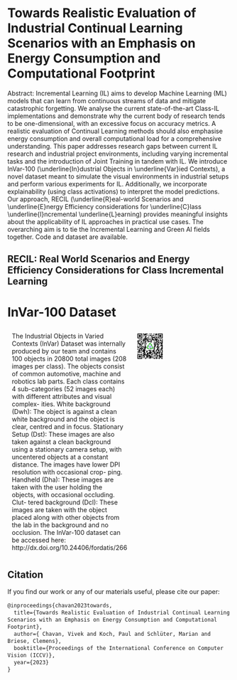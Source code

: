 # Towards Realistic Evaluation of Industrial Continual Learning Scenarios with an Emphasis on Energy Consumption and Computational Footprint
Abstract: Incremental Learning (IL) aims to develop Machine Learning (ML) models that can learn from continuous streams of data and mitigate catastrophic forgetting. We analyse the current state-of-the-art Class-IL implementations and demonstrate why the current body of research tends to be one-dimensional, with an excessive focus on accuracy metrics. A realistic evaluation of Continual Learning methods should also emphasise energy consumption and overall computational load for a comprehensive understanding. This paper addresses research gaps between current IL research and industrial project environments, including varying incremental tasks and the introduction of Joint Training in tandem with IL. We introduce InVar-100 (\underline{In}dustrial Objects in \underline{Var}ied Contexts), a novel dataset meant to simulate the visual environments in industrial setups and perform various experiments for IL. Additionally, we incorporate explainability (using class activations) to interpret the model predictions. Our approach, RECIL (\underline{R}eal-world Scenarios and \underline{E}nergy Efficiency considerations for \underline{C}lass \underline{I}ncremental \underline{L}earning) provides meaningful insights about the applicability of IL approaches in practical use cases. The overarching aim is to tie the Incremental Learning and Green AI fields together. Code and dataset are available.

## RECIL: Real World Scenarios and Energy Efficiency Considerations for Class Incremental Learning

# InVar-100 Dataset

<div style="display: flex; flex-direction: row;">
  <div style="flex: 0.5; padding: 10px;">
    The Industrial Objects in Varied Contexts (InVar)
Dataset was internally produced by our team and contains
100 objects in 20800 total images (208 images per class).
The objects consist of common automotive, machine and
robotics lab parts. Each class contains 4 sub-categories (52
images each) with different attributes and visual complex-
ities. White background (Dwh): The object is against a
clean white background and the object is clear, centred and
in focus. Stationary Setup (Dst): These images are also
taken against a clean background using a stationary camera
setup, with uncentered objects at a constant distance. The
images have lower DPI resolution with occasional crop-
ping. Handheld (Dha): These images are taken with the
user holding the objects, with occasional occluding. Clut-
tered background (Dcl): These images are taken with the
object placed along with other objects from the lab in the
background and no occlusion. The InVar-100 dataset can be accessed here: http://dx.doi.org/10.24406/fordatis/266
  </div>
  <div style="flex: 0.4; padding: 10px;">
    <img src="https://github.com/Vivek9Chavan/RECIL/raw/main/qr-code2.png" alt="QR Code" width="40%" />
  </div>
</div>

<a name="bibtex"></a>
## Citation

If you find our work or any of our materials useful, please cite our paper:
```
@inproceedings{chavan2023towards,
  title={Towards Realistic Evaluation of Industrial Continual Learning Scenarios with an Emphasis on Energy Consumption and Computational Footprint},
  author={ Chavan, Vivek and Koch, Paul and Schlüter, Marian and Briese, Clemens},
  booktitle={Proceedings of the International Conference on Computer Vision (ICCV)},
  year={2023}
}

```
